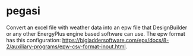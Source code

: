 # pegasi

Convert an excel file with weather data into an epw file that DesignBuilder or any other EnergyPlus engine based software can use. The epw format has this configuration: https://bigladdersoftware.com/epx/docs/8-2/auxiliary-programs/epw-csv-format-inout.html.